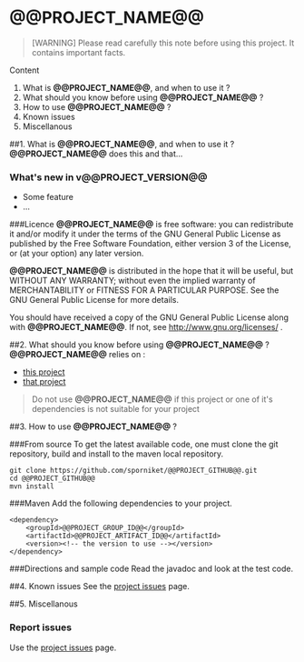 # @@PROJECT_NAME@@

> [WARNING] Please read carefully this note before using this project. It contains important facts.

Content

1. What is **@@PROJECT_NAME@@**, and when to use it ?
2. What should you know before using **@@PROJECT_NAME@@** ?
3. How to use **@@PROJECT_NAME@@** ?
4. Known issues
5. Miscellanous

##1. What is **@@PROJECT_NAME@@**, and when to use it ?
**@@PROJECT_NAME@@** does this and that...

### What's new in v@@PROJECT_VERSION@@
* Some feature
* ...

###Licence
 **@@PROJECT_NAME@@** is free software: you can redistribute it and/or modify it under the terms of the
 GNU General Public License as published by the Free Software Foundation, either version 3 of the License, or (at your
 option) any later version.

 **@@PROJECT_NAME@@** is distributed in the hope that it will be useful, but WITHOUT ANY WARRANTY; without
 even the implied warranty of MERCHANTABILITY or FITNESS FOR A PARTICULAR PURPOSE. See the GNU General Public License for
 more details.
 
 You should have received a copy of the GNU General Public License along with **@@PROJECT_NAME@@**.
 If not, see http://www.gnu.org/licenses/ .


##2. What should you know before using **@@PROJECT_NAME@@** ?
**@@PROJECT_NAME@@** relies on :

* [this project](http://this.project.com)
* [that project](http://that.project.com)

> Do not use **@@PROJECT_NAME@@** if this project or one of it's dependencies is not suitable for your project

##3. How to use **@@PROJECT_NAME@@** ?

###From source
To get the latest available code, one must clone the git repository, build and install to the maven local repository.

	git clone https://github.com/sporniket/@@PROJECT_GITHUB@@.git
	cd @@PROJECT_GITHUB@@
	mvn install

###Maven
Add the following dependencies to your project.

	<dependency>
	    <groupId>@@PROJECT_GROUP_ID@@</groupId>
	    <artifactId>@@PROJECT_ARTIFACT_ID@@</artifactId>
	    <version><!-- the version to use --></version>
	</dependency>

###Directions and sample code
Read the javadoc and look at the test code.

##4. Known issues
See the [project issues](https://github.com/sporniket/@@PROJECT_GITHUB@@/issues) page.

##5. Miscellanous
### Report issues
Use the [project issues](https://github.com/sporniket/@@PROJECT_GITHUB@@/issues) page.
